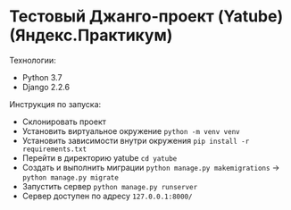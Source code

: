 # Тестовый Джанго-проект (Yatube) (Яндекс.Практикум)

Технологии:
- Python 3.7
- Django 2.2.6

Инструкция по запуска:
- Склонировать проект
- Установить виртуальное окружение ```python -m venv venv```
- Установить зависимости внутри окружения ```pip install -r requirements.txt```
- Перейти в директорию yatube ```cd yatube```
- Создать и выполнить миграции ```python manage.py makemigrations``` -> ```python manage.py migrate```
- Запустить сервер ```python manage.py runserver```
- Сервер доступен по адресу ```127.0.0.1:8000/```